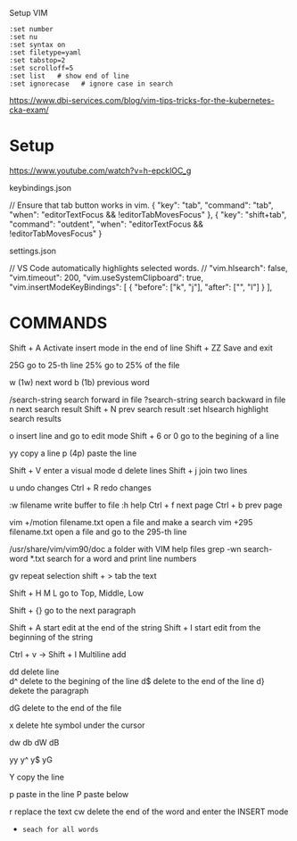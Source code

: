 Setup VIM

```
:set number
:set nu
:set syntax on
:set filetype=yaml
:set tabstop=2
:set scrolloff=5
:set list   # show end of line
:set ignorecase   # ignore case in search
```

https://www.dbi-services.com/blog/vim-tips-tricks-for-the-kubernetes-cka-exam/


# Setup
https://www.youtube.com/watch?v=h-epcklOC_g

keybindings.json

  // Ensure that tab button works in vim.
  {
    "key": "tab",
    "command": "tab",
    "when": "editorTextFocus && !editorTabMovesFocus"
  },
  {
    "key": "shift+tab",
    "command": "outdent",
    "when": "editorTextFocus && !editorTabMovesFocus"
  }

settings.json

  // VS Code automatically highlights selected words.
  // "vim.hlsearch": false,
  "vim.timeout": 200,
  "vim.useSystemClipboard": true,
  "vim.insertModeKeyBindings": [
    {
      "before": ["k", "j"],
      "after": ["<Esc>", "l"]
    }
  ],

# COMMANDS

Shift + A                       Activate insert mode in the end of line
Shift + ZZ                      Save and exit

25G                             go to 25-th line
25%                             go to 25% of the file

w (1w)                          next word
b (1b)                          previous word

/search-string                  search forward in file
?search-string                  search backward in file
n                               next search result
Shift + N                       prev search result
:set hlsearch                   highlight search results

o                               insert line and go to edit mode
Shift + 6 or 0                  go to the begining of a line

yy                              copy a line
p (4p)                          paste the line

Shift + V                       enter a visual mode
d                               delete lines
Shift + j                       join two lines

u                               undo changes
Ctrl + R                        redo changes

:w filename                     write buffer to file
:h                              help
Ctrl + f                        next page
Ctrl + b                        prev page


vim +/motion filename.txt       open a file and make a search
vim +295 filename.txt           open a file and go to the 295-th line

/usr/share/vim/vim90/doc        a folder with VIM help files
grep -wn search-word *.txt      search for a word and print line numbers

gv                              repeat selection
shift + >                       tab the text

Shift + H M L                   go to Top, Middle, Low

Shift + {}                      go to the next paragraph

Shift + A                       start edit at the end of the string
Shift + I                       start edit from the beginning of the string

Ctrl + v -> Shift + I           Multiline add

dd                              delete line                               
d^                              delete to the begining of the line
d$                              delete to the end of the line
d}                              dekete the paragraph

dG                              delete to the end of the file

x     delete hte symbol under the cursor

dw
db
dW
dB

yy
y^
y$
yG

Y     copy the line

p     paste in the line
P     paste below

r     replace the text
cw    delete the end of the word and enter the INSERT mode

*     seach for all words
